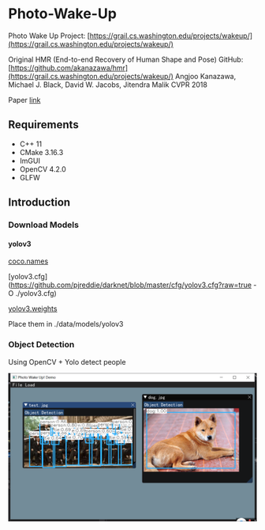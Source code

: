 # Photo-Wake-Up

Photo Wake Up Project: [https://grail.cs.washington.edu/projects/wakeup/](https://grail.cs.washington.edu/projects/wakeup/)

Original HMR (End-to-end Recovery of Human Shape and Pose) GitHub: [https://github.com/akanazawa/hmr](https://grail.cs.washington.edu/projects/wakeup/) Angjoo Kanazawa, Michael J. Black, David W. Jacobs, Jitendra Malik CVPR 2018

Paper [link](http://openaccess.thecvf.com/content_CVPR_2019/papers/Weng_Photo_Wake-Up_3D_Character_Animation_From_a_Single_Photo_CVPR_2019_paper.pdf)

## Requirements

* C++ 11
* CMake 3.16.3  
* ImGUI
* OpenCV 4.2.0
* GLFW

## Introduction

### Download Models

#### yolov3

[coco.names](https://raw.githubusercontent.com/pjreddie/darknet/master/data/coco.names)

[yolov3.cfg](https://github.com/pjreddie/darknet/blob/master/cfg/yolov3.cfg?raw=true -O ./yolov3.cfg)

[yolov3.weights](https://pjreddie.com/media/files/yolov3.weights)

Place them in ./data/models/yolov3

### Object Detection

Using OpenCV + Yolo detect people

![image-20200419233642340](README.assets/image-20200419233642340.png)
